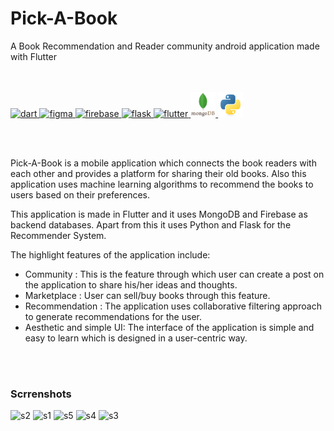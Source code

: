 # Pick-A-Book

A Book Recommendation and Reader community android application made with Flutter
<br>
<br>
<br>

<p align="left"> <a href="https://dart.dev" target="_blank" rel="noreferrer"> <img src="https://www.vectorlogo.zone/logos/dartlang/dartlang-icon.svg" alt="dart" width="40" height="40"/> </a> 
<a href="https://www.figma.com/" target="_blank" rel="noreferrer"> <img src="https://www.vectorlogo.zone/logos/figma/figma-icon.svg" alt="figma" width="40" height="40"/> </a> 
<a href="https://firebase.google.com/" target="_blank" rel="noreferrer"> <img src="https://www.vectorlogo.zone/logos/firebase/firebase-icon.svg" alt="firebase" width="40" height="40"/> </a> 
<a href="https://flask.palletsprojects.com/" target="_blank" rel="noreferrer"> <img src="https://www.vectorlogo.zone/logos/pocoo_flask/pocoo_flask-icon.svg" alt="flask" width="40" height="40"/> </a> 
<a href="https://flutter.dev" target="_blank" rel="noreferrer"> <img src="https://www.vectorlogo.zone/logos/flutterio/flutterio-icon.svg" alt="flutter" width="40" height="40"/> </a> 
<a href="https://www.mongodb.com/" target="_blank" rel="noreferrer"> <img src="https://raw.githubusercontent.com/devicons/devicon/master/icons/mongodb/mongodb-original-wordmark.svg" alt="mongodb" width="40" height="40"/> </a>
<a href="https://www.python.org" target="_blank" rel="noreferrer"> <img src="https://raw.githubusercontent.com/devicons/devicon/master/icons/python/python-original.svg" alt="python" width="40" height="40"/> </a>
</p>

<br>
<br>


Pick-A-Book is a mobile application which connects the book readers with each other and provides a platform for sharing their old books. Also this application uses machine learning algorithms to recommend the books to users based on their preferences.

This application is made in Flutter and it uses MongoDB and Firebase as backend databases. Apart from this it uses Python and Flask for the Recommender System.

The highlight features of the application include:
- Community : This is the feature through which user can create a post on the application to share his/her ideas and thoughts.
- Marketplace : User can sell/buy books through this feature.
- Recommendation : The application uses collaborative filtering approach to generate recommendations for the user.
- Aesthetic and simple UI: The interface of the application is simple and easy to learn which is designed in a user-centric way.

<br>
<br>

### Scrrenshots 



![s2](https://github.com/Ayush2233/Pick-A-Book/assets/91687009/2b904397-c9f5-47a1-966d-b3e519aaa8e2)
![s1](https://github.com/Ayush2233/Pick-A-Book/assets/91687009/a00e1e56-c933-40a7-a9f3-a60658d497cb)
![s5](https://github.com/Ayush2233/Pick-A-Book/assets/91687009/9c0a403e-f95b-4f05-bfc8-69dd00efff62)
![s4](https://github.com/Ayush2233/Pick-A-Book/assets/91687009/0fb9fd8e-2052-45d0-b20c-b3daa1a0b974)
![s3](https://github.com/Ayush2233/Pick-A-Book/assets/91687009/fe178c10-7314-4937-ad79-2daf4421cfdb)


